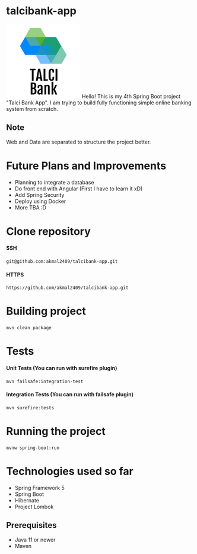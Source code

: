 # talcibank-app
![Logo](https://github.com/akmal2409/talcibank-app/blob/master/talcibank-web/src/main/resources/static/images/logo.png?raw=true)
Hello! This is my 4th Spring Boot project "Talci Bank App". I am trying to build fully functioning simple online banking system from scratch.

## Note
Web and Data are separated to structure the project better.

# Future Plans and Improvements
* Planning to integrate a database
* Do front end with Angular (First I have to learn it xD)
* Add Spring Security
* Deploy using Docker
* More TBA :D

# Clone repository
#### SSH
    git@github.com:akmal2409/talcibank-app.git
#### HTTPS
    https://github.com/akmal2409/talcibank-app.git

# Building project
    mvn clean package

# Tests
#### Unit Tests (You can run with surefire plugin)
    mvn failsafe:integration-test
#### Integration Tests (You can run with failsafe plugin)
    mvn surefire:tests

# Running the project
    mvnw spring-boot:run
  
# Technologies used so far
* Spring Framework 5
* Spring Boot
* Hibernate
* Project Lombok

## Prerequisites
* Java 11 or newer
* Maven
    

